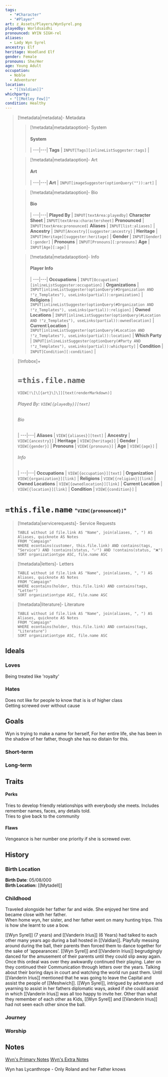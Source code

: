 ```yaml
---
tags:
  - "#Character"
  - "#Player"
art: z_Assets/Players/WynSyrel.png
playedby: Worldsaidhi
pronounced: WYIN SIGH-rel
aliases:
  - Lady Wyn Syrel
ancestry: Elf
heritage: Woodland Elf
gender: Female
pronouns: She/Her
age: Young Adult
occupation:
  - Noble
  - Adventurer
location:
  - "[[Valdian]]"
whichparty:
  - "[[Motley Few]]"
condition: Healthy
---
```


> [!metadata|metadata]- Metadata 
>> [!metadata|metadataoption]- System
>> #### System
>>  |
>> ---|---|
>> **Tags** | `INPUT[Tags][inlineListSuggester:tags]` |
>
>> [!metadata|metadataoption]- Art
>> #### Art
>>  |
>>---|---|
>> **Art** | `INPUT[imageSuggester(optionQuery("")):art]` |
>
>> [!metadata|metadataoption]- Bio
>> #### Bio
>>  |
>>---|---|
>> **Played By** |  `INPUT[textArea:playedby]`
>> **Character Sheet** |  `INPUT[textArea:charactersheet]`
>> **Pronounced** |  `INPUT[textArea:pronounced]`
>> **Aliases** | `INPUT[list:aliases]` |
>> **Ancestry** | `INPUT[Ancestry][suggester:ancestry]` |
>> **Heritage** | `INPUT[Heritage][suggester:heritage]` |
>> **Gender** | `INPUT[Gender][:gender]` |
>> **Pronouns** | `INPUT[Pronouns][:pronouns]`
>> **Age** | `INPUT[Age][:age]` |
>
>> [!metadata|metadataoption]- Info
>> #### Player Info
>>  |
>>---|---|
>> **Occupations** | `INPUT[Occupation][inlineListSuggester:occupation]` |
>> **Organizations** | `INPUT[inlineListSuggester(optionQuery(#Organization AND !"z_Templates"), useLinks(partial)):organization]` |
>> **Religions** | `INPUT[inlineListSuggester(optionQuery(#Organization AND !"z_Templates"), useLinks(partial)):religion]` |
>> **Owned Locations** | `INPUT[inlineListSuggester(optionQuery(#Location AND !"z_Templates"), useLinks(partial)):ownedlocation]` |
>> **Current Location** | `INPUT[inlineListSuggester(optionQuery(#Location AND !"z_Templates"), useLinks(partial)):location]` |
>> **Which Party** | `INPUT[inlineListSuggester(optionQuery(#Party AND !"z_Templates"), useLinks(partial)):whichparty]` |
>> **Condition** | `INPUT[Condition][:condition]` |

> [!infobox]+
> # `=this.file.name`
> `VIEW[!\[\[{art}\]\]][text(renderMarkdown)]`
> ###### Played By: `VIEW[{playedby}][text]`
> ###### Bio
>  |
> ---|---|
> **Aliases** | `VIEW[{aliases}][text]` |
> **Ancestry** | `VIEW[{ancestry}]` |
> **Heritage** | `VIEW[{heritage}]` |
> **Gender** | `VIEW[{gender}]` |
> **Pronouns** | `VIEW[{pronouns}]` |
> **Age** | `VIEW[{age}]` |
> ###### Info
>  |
> ---|---|
> **Occupations** | `VIEW[{occupation}][text]` |
> **Organization** | `VIEW[{organization}][link]` |
> **Religions** | `VIEW[{religion}][link]` |
> **Owned Locations** | `VIEW[{ownedlocation}][link]` |
> **Current Location** | `VIEW[{location}][link]` |
> **Condition** | `VIEW[{condition}]` |

# **`=this.file.name`** <span style="font-size: medium">"`VIEW[{pronounced}]`"</span>

> [!metadata|servicerequests]- Service Requests
> ```dataview
> TABLE without id file.link AS "Name", join(aliases, ", ") AS Aliases, quicknote AS Notes
> FROM "Campaign"
> WHERE econtains(customer, this.file.link) AND contains(tags, "Service") AND !contains(status, "✅") AND !contains(status, "❌")
> SORT organizationtype ASC, file.name ASC

> [!metadata|letters]- Letters
> ```dataview
> TABLE without id file.link AS "Name", join(aliases, ", ") AS Aliases, quicknote AS Notes
> FROM "Campaign"
> WHERE econtains(holder, this.file.link) AND contains(tags, "Letter")
> SORT organizationtype ASC, file.name ASC

> [!metadata|literature]- Literature
> ```dataview
> TABLE without id file.link AS "Name", join(aliases, ", ") AS Aliases, quicknote AS Notes
> FROM "Campaign"
> WHERE econtains(holder, this.file.link) AND contains(tags, "Literature")
> SORT organizationtype ASC, file.name ASC

## Ideals
### Loves

Being treated like 'royalty'

### Hates

Does not like for people to know that is is of higher class  
Getting screwed over without cause

## Goals

Wyn is trying to make a name for herself, For her entire life, she has been in the shadow of her father, though she has no distain for this.

### Short-term


### Long-term


## Traits
#### Perks

Tries to develop friendly relationships with everybody she meets. Includes remember names, faces, any details told.  
Tries to give back to the community

#### Flaws

Vengeance is her number one priority if she is screwed over.

## History
### Birth Location

**Birth Date**: 05/08/000  
**Birth Location:** [[Mytadell]]

### Childhood

Traveled alongside her father far and wide. She enjoyed her time and became close with her father.  
When home wyn, her sister, and her father went on many hunting trips. This is how she learnt to use a bow.

[[Wyn Syrel]] (7 years) and [[Vanderin Irius]] (6 Years) had talked to each other many years ago during a ball hosted in [[Valdian]]. Playfully messing around during the ball, their parents then forced them to dance together for the sake of ‘appearances’. [[Wyn Syrel]] and [[Vanderin Irius]] begrudgingly danced for the amusement of their parents until they could slip away again. Once this ordeal was over they awkwardly continued their playing. Later on they continued their Communication through letters over the years. Talking about their boring days in court and watching the world run past them. Until [[Vanderin Irius]] mentioned that he was going to leave the Capital and assist the people of [[Meshwich]]. [[Wyn Syrel]], intrigued by adventure and yearning to assist in her fathers diplomatic ways, asked if she could assist in which [[Vanderin Irius]] was all too happy to invite her. Other than what they remember of each other as Kids, [[Wyn Syrel]] and [[Vanderin Irius]] had not seen each other since the ball.

### Journey



### Worship


## Notes

[Wyn's Primary Notes](https://docs.google.com/document/d/16YM7cMSC-LP1eKWmC_4xKT1ZqM3M4qWFFqbqTAQNCC0/edit#heading=h.fav6scqmwu85)
[Wyn's Extra Notes](https://docs.google.com/document/d/1E5N44Ty39UPWP5eVb_9WnkxSnsXwEsbT49JItKd2zG4/edit)

Wyn has Lycanthrope - Only Roland and her Father knows